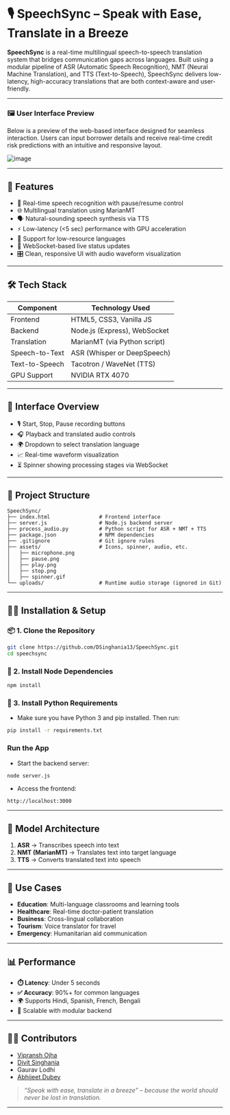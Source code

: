 # 🎙️ SpeechSync – Speak with Ease, Translate in a Breeze

**SpeechSync** is a real-time multilingual speech-to-speech translation system that bridges communication gaps across languages. Built using a modular pipeline of ASR (Automatic Speech Recognition), NMT (Neural Machine Translation), and TTS (Text-to-Speech), SpeechSync delivers low-latency, high-accuracy translations that are both context-aware and user-friendly.

---

### 🖼️ User Interface Preview

Below is a preview of the web-based interface designed for seamless interaction. Users can input borrower details and receive real-time credit risk predictions with an intuitive and responsive layout.

![image](https://github.com/user-attachments/assets/6fde6ed0-4377-421a-bebc-31d43fb53745)

---

## 🚀 Features

- 🎤 Real-time speech recognition with pause/resume control  
- 🌐 Multilingual translation using MarianMT  
- 🗣️ Natural-sounding speech synthesis via TTS  
- ⚡ Low-latency (<5 sec) performance with GPU acceleration  
- 🧠 Support for low-resource languages  
- 💬 WebSocket-based live status updates  
- 🎛️ Clean, responsive UI with audio waveform visualization  

---

## 🛠️ Tech Stack

| Component        | Technology Used             |
|------------------|-----------------------------|
| Frontend         | HTML5, CSS3, Vanilla JS     |
| Backend          | Node.js (Express), WebSocket |
| Translation      | MarianMT (via Python script) |
| Speech-to-Text   | ASR (Whisper or DeepSpeech) |
| Text-to-Speech   | Tacotron / WaveNet (TTS)    |
| GPU Support      | NVIDIA RTX 4070             |

---

## 📸 Interface Overview

- 🎙️ Start, Stop, Pause recording buttons  
- 🎧 Playback and translated audio controls  
- 🌍 Dropdown to select translation language  
- 📈 Real-time waveform visualization  
- ⏳ Spinner showing processing stages via WebSocket  

---

## 📁 Project Structure

```
SpeechSync/
├── index.html                # Frontend interface
├── server.js                 # Node.js backend server
├── process_audio.py          # Python script for ASR + NMT + TTS
├── package.json              # NPM dependencies
├── .gitignore                # Git ignore rules
├── assets/                   # Icons, spinner, audio, etc.
│   ├── microphone.png
│   ├── pause.png
│   ├── play.png
│   ├── stop.png
│   ├── spinner.gif
└── uploads/                  # Runtime audio storage (ignored in Git)
```

---

## 🧑‍💻 Installation & Setup

### 📦 1. Clone the Repository

```bash
git clone https://github.com/DSinghania13/SpeechSync.git
cd speechsync
```

### 🧪 2. Install Node Dependencies

```bash
npm install
```

### 🧪 3. Install Python Requirements

- Make sure you have Python 3 and pip installed. Then run:

```bash
pip install -r requirements.txt
```

###  Run the App

- Start the backend server:

```bash
node server.js
```

- Access the frontend:

```
http://localhost:3000
```

---

## 🧪 Model Architecture

1.	**ASR** → Transcribes speech into text
2.	**NMT (MarianMT)** → Translates text into target language
3.	**TTS** → Converts translated text into speech

---

## 🎯 Use Cases

- **Education**: Multi-language classrooms and learning tools
- **Healthcare**: Real-time doctor-patient translation
- **Business**: Cross-lingual collaboration
- **Tourism**: Voice translator for travel
- **Emergency**: Humanitarian aid communication

---

## 📊 Performance

- **⏱️ Latency**: Under 5 seconds
- **✅ Accuracy**: 90%+ for common languages
- 🌍 Supports Hindi, Spanish, French, Bengali
- 🔁 Scalable with modular backend

---

## 👨‍💻 Contributors

- [Vipransh Ojha](https://www.linkedin.com/in/vipransh-ojha/)
- [Divit Singhania](https://www.linkedin.com/in/divit-singhania-13401628a/)
- Gaurav Lodhi
- [Abhijeet Dubey](https://www.linkedin.com/in/aiabhijeet/)

> _“Speak with ease, translate in a breeze” – because the world should never be lost in translation._

---
